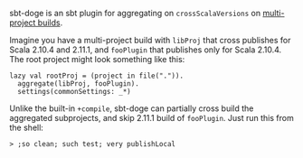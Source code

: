 sbt-doge is an sbt plugin for aggregating on `crossScalaVersions` on [multi-project builds](http://www.scala-sbt.org/0.13/tutorial/Multi-Project.html).

Imagine you have a multi-project build with `libProj` that cross publishes for Scala 2.10.4 and 2.11.1, and `fooPlugin` that publishes only for Scala 2.10.4. The root project might look something like this:

    lazy val rootProj = (project in file(".")).
      aggregate(libProj, fooPlugin).
      settings(commonSettings: _*)

Unlike the built-in `+compile`, sbt-doge can partially cross build the aggregated subprojects, and skip 2.11.1 build of `fooPlugin`. Just run this from the shell:

    > ;so clean; such test; very publishLocal
